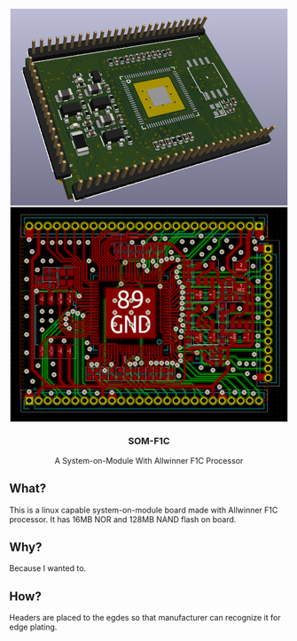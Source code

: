 <div id="top"></div>

<br />
<div align="center">
  <a href="https://github.com/serhaturtis/SOM-F1C">
    <img src="outputs/images/board_without_cuts.png" alt="SOM-F1C" width="500">
    <img src="outputs/pcb/pcb.PNG" alt="SOM-F1C" width="500">
  </a>

<h3 align="center">SOM-F1C</h3>

  <p align="center">
    A System-on-Module With Allwinner F1C Processor 
  </p>
</div>


<!-- WHAT -->
## What?

This is a linux capable system-on-module board made with Allwinner F1C processor. It has 16MB NOR and 128MB NAND flash on board. 

## Why?

Because I wanted to.

## How?

Headers are placed to the egdes so that manufacturer can recognize it for edge plating.
